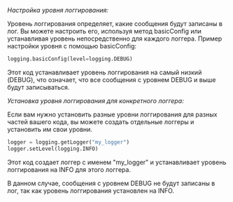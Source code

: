 *Настройка уровня логгирования:*

Уровень логгирования определяет, какие сообщения будут записаны в лог. Вы можете настроить его, используя метод basicConfig или устанавливая уровень непосредственно для каждого логгера. Пример настройки уровня с помощью basicConfig:
````python
logging.basicConfig(level=logging.DEBUG)
````
Этот код устанавливает уровень логгирования на самый низкий (DEBUG), что означает, что все сообщения с уровнем DEBUG и выше будут записываться.

*Установка уровня логгирования для конкретного логгера:*

Если вам нужно установить разные уровни логгирования для разных частей вашего кода, вы можете создать отдельные логгеры и установить им свои уровни. 
````python
logger = logging.getLogger("my_logger")
logger.setLevel(logging.INFO)
````
Этот код создает логгер с именем "my_logger" и устанавливает уровень логгирования на INFO для этого логгера.

В данном случае, сообщения с уровнем DEBUG не будут записаны в лог, так как уровень логгирования установлен на INFO.

